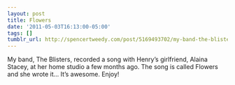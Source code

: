 ```yaml
---
layout: post
title: Flowers
date: '2011-05-03T16:13:00-05:00'
tags: []
tumblr_url: http://spencertweedy.com/post/5169493702/my-band-the-blisters-recorded-a-song-with
---
```

My band, The Blisters, recorded a song with Henry’s girlfriend, Alaina Stacey, at her home studio a few months ago. The song is called Flowers and she wrote it… It’s awesome. Enjoy!
